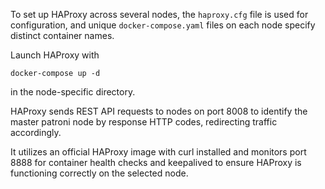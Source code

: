 To set up HAProxy across several nodes, the `haproxy.cfg` file is used for configuration, and unique `docker-compose.yaml` files on each node specify distinct container names. 

Launch HAProxy with 

`docker-compose up -d` 

in the node-specific directory. 

HAProxy sends REST API requests to nodes on port 8008 to identify the master patroni node by response HTTP codes, redirecting traffic accordingly. 

It utilizes an official HAProxy image with curl installed and monitors port 8888 for container health checks and keepalived to ensure HAProxy is functioning correctly on the selected node.